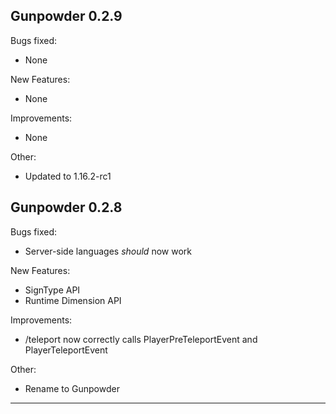 ## Gunpowder 0.2.9

Bugs fixed:

- None

New Features:

- None

Improvements:

- None

Other:

- Updated to 1.16.2-rc1

## Gunpowder 0.2.8

Bugs fixed:

- Server-side languages *should* now work

New Features:

- SignType API
- Runtime Dimension API

Improvements:

- /teleport now correctly calls PlayerPreTeleportEvent and PlayerTeleportEvent

Other:

- Rename to Gunpowder

---
